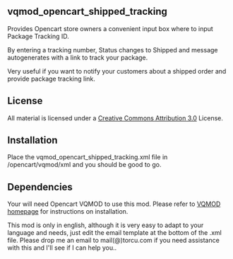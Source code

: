 ## vqmod_opencart_shipped_tracking

Provides Opencart store owners a convenient input box where to input Package Tracking ID.

By entering a tracking number, Status changes to Shipped and message autogenerates with a link to track your package.

Very useful if you want to notify your customers about a shipped order and provide package tracking link.

## License

All material is licensed under a [Creative Commons Attribution 3.0](http://creativecommons.org/licenses/by/3.0/) License.

## Installation

Place the vqmod_opencart_shipped_tracking.xml file in /opencart/vqmod/xml and you should be good to go.

## Dependencies

Your will need Opencart VQMOD to use this mod. Please refer to [VQMOD homepage](https://code.google.com/p/vqmod/) for instructions on installation.

This mod is only in english, although it is very easy to adapt to your language and needs, just edit the email template at the bottom of the .xml file.
Please drop me an email to mail(@)torcu.com if you need assistance with this and I'll see if I can help you..
